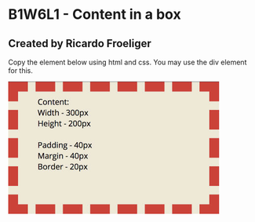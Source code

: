 # B1W6L1 - Content in a box
## Created by Ricardo Froeliger

Copy the element below using html and css. You may use the div element for this.


![Design](images/design.jpg)